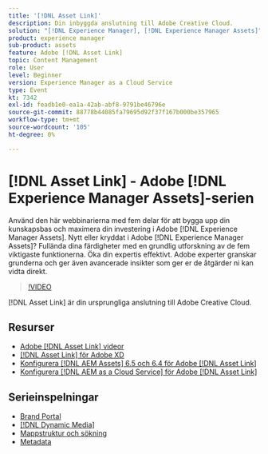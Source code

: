 ```yaml
---
title: '[!DNL Asset Link]'
description: Din inbyggda anslutning till Adobe Creative Cloud.
solution: "[!DNL Experience Manager], [!DNL Experience Manager Assets]"
product: experience manager
sub-product: assets
feature: Adobe [!DNL Asset Link]
topic: Content Management
role: User
level: Beginner
version: Experience Manager as a Cloud Service
type: Event
kt: 7342
exl-id: feadb1e0-ea1a-42ab-abf8-9791be46796e
source-git-commit: 88778b44085fa79695d92f37f167b000be357965
workflow-type: tm+mt
source-wordcount: '105'
ht-degree: 0%

---
```


# [!DNL Asset Link] - Adobe [!DNL Experience Manager Assets]-serien

Använd den här webbinarierna med fem delar för att bygga upp din kunskapsbas och maximera din investering i Adobe [!DNL Experience Manager Assets]. Nytt eller kryddat i Adobe [!DNL Experience Manager Assets]? Fullända dina färdigheter med en grundlig utforskning av de fem viktigaste funktionerna. Öka din expertis effektivt. Adobe experter granskar grunderna och ger även avancerade insikter som ger er de åtgärder ni kan vidta direkt.

>[!VIDEO](https://video.tv.adobe.com/v/332127/?quality=12&learn=on&hidetitle=true)

[!DNL Asset Link] är din ursprungliga anslutning till Adobe Creative Cloud.

## Resurser

* [Adobe [!DNL Asset Link] videor](https://experienceleague.adobe.com/en/docs/experience-manager-learn/assets/adobe-asset-link/launch-adobe-asset-link)
* [[!DNL Asset Link] för Adobe XD](https://helpx.adobe.com/enterprise/using/adobe-asset-link-for-xd.html)
* [Konfigurera [!DNL AEM Assets] 6.5 och 6.4 för Adobe [!DNL Asset Link]](https://helpx.adobe.com/enterprise/using/configure-aem-assets-6-for-asset-link.html)
* [Konfigurera [!DNL AEM as a Cloud Service] för Adobe [!DNL Asset Link]](https://helpx.adobe.com/enterprise/using/configure-aem-assets-for-asset-link.html)

## Serieinspelningar

* [Brand Portal](brand-portal.md)
* [[!DNL Dynamic Media]](dynamic-media.md)
* [Mappstruktur och sökning](folder-structure-search.md)
* [Metadata](metadata.md)
